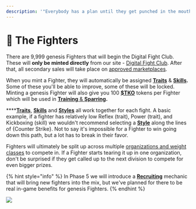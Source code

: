 ```yaml
---
description: '"Everybody has a plan until they get punched in the mouth." - Mike Tyson'
---
```


# 💪 The Fighters

There are 9,999 genesis Fighters that will begin the Digital Fight Club. These will **only be minted directly** from our site - [Digital Fight Club](https://digitalfightclub.io).  After that, all secondary sales will take place on [approved marketplaces](../the-drop.md#current-marketplaces).

When you mint a Fighter, they will automatically be assigned [**Traits**](traits.md) & [**Skills**](skills.md)**.** Some of these you'll be able to improve, some of these will be locked. Minting a genesis Fighter will also give you 100 [**$TKO**](../usddfc-in-progress.md) tokens per Fighter which will be used in [**Training** & **Sparring**](../training-and-sparring.md)**.**

****[**Traits**](traits.md), [**Skills**](skills.md) and [**Styles**](../styles-in-progress.md) all work together for each fight. A basic example, if a fighter has relatively low Reflex (trait), Power (trait), and Kickboxing (skill) we wouldn't recommend selecting a [**Style**](../styles-in-progress.md) along the lines of {Counter Strike}. Not to say it's impossible for a Fighter to win going down this path, but a lot has to break in their favor.

Fighters will ultimately be split up across multiple [organizations and weight classes](../rankings.md) to compete in. If a Fighter starts tearing it up in one organization, don't be surprised if they get called up to the next division to compete for even bigger prizes.

{% hint style="info" %}
In Phase 5 we will introduce a [**Recruiting**](../recruiting.md) mechanic that will bring new fighters into the mix, but we've planned for there to be real in-game benefits for genesis Fighters.
{% endhint %}

![](../.gitbook/assets/upwork\_matthewcallahan\_2d\_fighter\_5x\_scale\_newer\_fighters\_1\_1.png)
